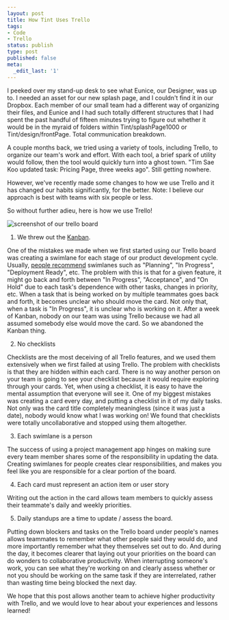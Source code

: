 ```yaml
---
layout: post
title: How Tint Uses Trello
tags:
- Code
- Trello
status: publish
type: post
published: false
meta:
  _edit_last: '1'
---
```


I peeked over my stand-up desk to see what Eunice, our Designer, was up to. I needed an asset for our new splash page, and I couldn't find it in our Dropbox. Each member of our small team had a different way of organizing their files, and Eunice and I had such totally different structures that I had spent the past handful of fifteen minutes trying to figure out whether it would be in the myraid of folders within Tint/splashPage1000 or Tint/design/frontPage. Total communication breakdown.

A couple months back, we tried using a variety of tools, including Trello, to organize our team's work and effort. With each tool, a brief spark of utility would follow, then the tool would quickly turn into a ghost town. "Tim Sae Koo updated task: Pricing Page, three weeks ago". Still getting nowhere.

However, we've recently made some changes to how we use Trello and it has changed our habits significantly, for the better. Note: I believe our approach is best with teams with six people or less.

So without further adieu, here is how we use Trello!

![screenshot of our trello board](https://s3-us-west-1.amazonaws.com/hypes-images/assets/blog/2013-01-31/trello3.PNG)

1. We threw out the [Kanban](http://en.wikipedia.org/wiki/Kanban).

One of the mistakes we made when we first started using our Trello board was creating a swimlane for each stage of our product development cycle. Usually, [people recommend](http://www.optify.net/marketing-technology/how-optify-uses-trello-for-kanban) swimlanes such as "Planning", "In Progress", "Deployment Ready", etc. The problem with this is that for a given feature, it might go back and forth between "In Progress", "Acceptance", and "On Hold" due to each task's dependence with other tasks, changes in priority, etc. When a task that is being worked on by multiple teammates goes back and forth, it becomes unclear who should move the card. Not only that, when a task is "In Progress", it is unclear who is working on it. After a week of Kanban, nobody on our team was using Trello because we had all assumed somebody else would move the card. So we abandoned the Kanban thing.

2. No checklists

Checklists are the most deceiving of all Trello features, and we used them extensively when we first failed at using Trello. The problem with checklists is that they are hidden within each card. There is no way another person on your team is going to see your checklist because it would require exploring through your cards. Yet, when using a checklist, it is easy to have the mental assumption that everyone will see it. One of my biggest mistakes was creating a card every day, and putting a checklist in it of my daily tasks. Not only was the card title completely meaningless (since it was just a date), nobody would know what I was working on! We found that checklists were totally uncollaborative and stopped using them altogether.

3. Each swimlane is a person

The success of using a project management app hinges on making sure every team member shares some of the responsibility in updating the data. Creating swimlanes for people creates clear responsibilities, and makes you feel like you are responsible for a clear portion of the board.

4. Each card must represent an action item or user story

Writing out the action in the card allows team members to quickly assess their teammate's daily and weekly priorities.

5. Daily standups are a time to update / assess the board.

Putting down blockers and tasks on the Trello board under people's names allows teammates to remember what other people said they would do, and more importantly remember what they themselves set out to do. And during the day, it becomes clearer that laying out your priorities on the board can do wonders to collaborative productivity. When interrupting someone's work, you can see what they're working on and clearly assess whether or not you should be working on the same task if they are interrelated, rather than wasting time being blocked the next day.

We hope that this post allows another team to achieve higher productivity with Trello, and we would love to hear about your experiences and lessons learned!
